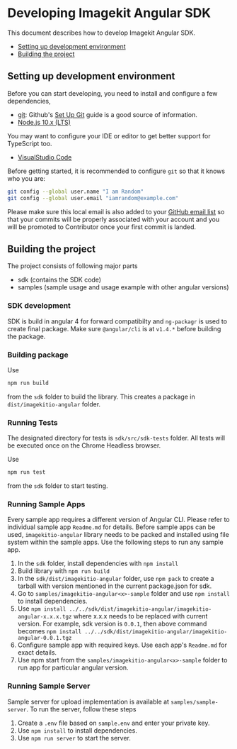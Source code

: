 # Developing Imagekit Angular SDK

This document describes how to develop Imagekit Angular SDK. 

- [Setting up development environment](#setting-up-development-environment)
- [Building the project](#building-the-project)

## Setting up development environment

Before you can start developing, you need to install and configure a few dependencies,

- [git](https://git-scm.com/): Github's
  [Set Up Git](https://help.github.com/articles/set-up-git/) guide is a good
  source of information.
- [Node.js 10.x (LTS)](https://nodejs.org/en/download/)

You may want to configure your IDE or editor to get better support for
TypeScript too.

- [VisualStudio Code](./VSCODE.md)

Before getting started, it is recommended to configure `git` so that it knows
who you are:

```sh
git config --global user.name "I am Random"
git config --global user.email "iamrandom@example.com"
```

Please make sure this local email is also added to your
[GitHub email list](https://github.com/settings/emails) so that your commits
will be properly associated with your account and you will be promoted to
Contributor once your first commit is landed.

## Building the project

The project consists of following major parts

- sdk (contains the SDK code)
- samples (sample usage and usage example with other angular versions)

### SDK development

SDK is build in angular 4 for forward compatibilty and `ng-packagr` is used to create final package. Make sure `@angular/cli` is at `v1.4.*` before building the package.

### Building package

Use 
```sh
npm run build
```
from the `sdk` folder to build the library. This creates a package in `dist/imagekitio-angular` folder.

### Running Tests

The designated directory for tests is `sdk/src/sdk-tests` folder. All tests will be executed once on the Chrome Headless browser.

Use 
```sh
npm run test
```
from the `sdk` folder to start testing.

### Running Sample Apps

Every sample app requires a different version of Angular CLI. Please refer to individual sample app `Readme.md` for details.
Before sample apps can be used, `imagekitio-angular` library needs to be packed and installed using file system within the sample apps. Use the following steps to run any sample app.

1. In the `sdk` folder, install dependencies with `npm install`
2. Build library with `npm run build`
3. In the `sdk/dist/imagekitio-angular` folder, use `npm pack` to create a tarball with version mentioned in the current package.json for sdk. 
4. Go to `samples/imagekitio-angular<x>-sample` folder and use `npm install` to install dependencies.
5. Use `npm install ../../sdk/dist/imagekitio-angular/imagekitio-angular-x.x.x.tgz` where x.x.x needs to be replaced with current version. For example, sdk version is `0.0.1`, then above command becomes `npm install ../../sdk/dist/imagekitio-angular/imagekitio-angular-0.0.1.tgz`
6. Configure sample app with required keys. Use each app's `Readme.md` for exact details.
7. Use npm start from the `samples/imagekitio-angular<x>-sample` folder to run app for particular angular version.

### Running Sample Server

Sample server for upload implementation is available at `samples/sample-server`. To run the server, follow these steps

1. Create a `.env` file based on `sample.env` and enter your private key.
2. Use `npm install` to install dependencies. 
3. Use `npm run server` to start the server.
